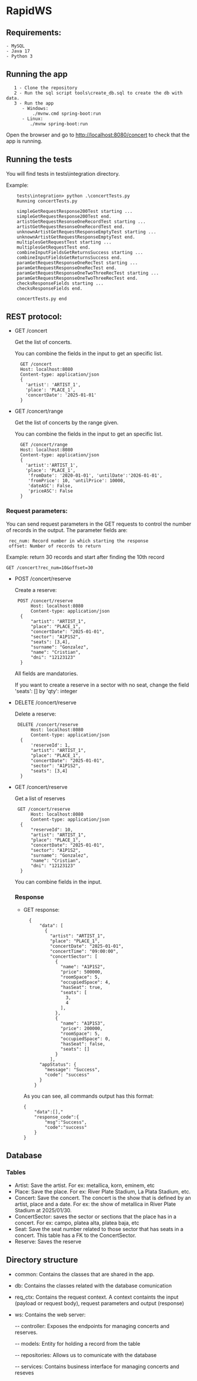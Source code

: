 # RapidWS

## Requirements:
    - MySQL
    - Java 17
    - Python 3

## Running the app
  
       1 - Clone the repository
       2 - Run the sql script tools\create_db.sql to create the db with data.
       3 - Run the app
          - Windows:
              ./mvnw.cmd spring-boot:run
          - Linux:
             ./mvnw spring-boot:run
          
   Open the browser and go to [http://localhost:8080/concert](http://localhost:8080/concert) to check that the app is running.

## Running the tests
   You will find tests in tests\integration directory.
   
   Example:

        tests\integration> python .\concertTests.py
        Running concertTests.py
        
        simpleGetRequestResponse200Test starting ...
        simpleGetRequestResponse200Test end.
        artistGetRequestResonseOneRecordTest starting ...
        artistGetRequestResonseOneRecordTest end.
        unknownArtistGetRequestResponseEmptyTest starting ...
        unknownArtistGetRequestResponseEmptyTest end.
        multiplesGetRequestTest starting ...
        multiplesGetRequestTest end.
        combineInputFieldsGetReturnsSuccess starting ...
        combineInputFieldsGetReturnsSuccess end.
        paramGetRequestResponseOneRecTest starting ...
        paramGetRequestResponseOneRecTest end.
        paramGetRequestResponseOneTwoThreeRecTest starting ...
        paramGetRequestResponseOneTwoThreeRecTest end.
        checksResponseFields starting ...
        checksResponseFields end.
        
        concertTests.py end


## REST protocol:

- GET /concert
  
    Get the list of concerts.

    You can combine the fields in the input to get an specific list.
        
        GET /concert
        Host: localhost:8080
        Content-type: application/json
        { 
          'artist': 'ARTIST_1', 
          'place': 'PLACE_1', 
          'concertDate': '2025-01-01' 
        }

 
- GET /concert/range
  
    Get the list of concerts by the range given.
  
    You can combine the fields in the input to get an specific list.
        
        GET /concert/range
        Host: localhost:8080
        Content-type: application/json
        {
          'artist':'ARTIST_1',
          'place': 'PLACE_1', 
           'fromDate': '2020-01-01', 'untilDate':'2026-01-01', 
           'fromPrice': 10, 'untilPrice': 10000, 
           'dateASC': False, 
           'priceASC': False 
        }

 ### Request parameters:

 You can send request parameters in the GET requests to control the number of records in the output. The parameter fields are:
 
     rec_num: Record number in which starting the response
     offset: Number of records to return

 Example: return 30 records and start after finding the 10th record 
    
    GET /concert?rec_num=10&offset=30
 

- POST /concert/reserve
  
    Create a reserve:
  
       POST /concert/reserve
            Host: localhost:8080
            Content-type: application/json
        {
            "artist": "ARTIST_1",
            "place": "PLACE_1",
            "concertDate": "2025-01-01",
            "sector": "A1P1S2", 
            "seats": [3,4], 
            "surname": "Gonzalez",
            "name": "Cristian",
            "dni": "12123123"
        }

    All fields are mandatories.
  
    If you want to create a reserve in a sector with no seat, change the field 'seats': [] by 'qty': integer 


- DELETE /concert/reserve
  
    Delete a reserve:
  
       DELETE /concert/reserve
            Host: localhost:8080
            Content-type: application/json
        {
            'reserveId': 1,
            "artist": "ARTIST_1",
            "place": "PLACE_1",
            "concertDate": "2025-01-01",
            "sector": "A1P1S2", 
            "seats": [3,4]
        }



- GET /concert/reserve
  
    Get a list of reserves
  
       GET /concert/reserve
            Host: localhost:8080
            Content-type: application/json
        {
            "reserveId": 10,
            "artist": "ARTIST_1",
            "place": "PLACE_1",
            "concertDate": "2025-01-01",
            "sector": "A1P1S2", 
            "surname": "Gonzalez",
            "name": "Cristian",
            "dni": "12123123"
        }

    You can combine fields in the input. 

   ### Response

  - GET response:
  
          {
              "data": [
                {
                  "artist": "ARTIST_1",
                  "place": "PLACE_1",
                  "concertDate": "2025-01-01",
                  "concertTime": "09:00:00",
                  "concertSector": [
                    {
                      "name": "A1P1S2",
                      "price": 500000,
                      "roomSpace": 5,
                      "occupiedSpace": 4,
                      "hasSeat": true,
                      "seats": [
                        3,
                        4
                      ],
                    },
                    {
                      "name": "A1P1S3",
                      "price": 200000,
                      "roomSpace": 5,
                      "occupiedSpace": 0,
                      "hasSeat": false,
                      "seats": []
                    }
                  ],
              "appStatus": {
                "message": "Success",
                "code": "success"
              }
            }

    As you can see, all commands output has this format:

        {
            "data":[],"
            "response_code":{
                "msg":"Success",
                "code":"success"
            }
        }

## Database

### Tables

- Artist: Save the artist. For ex: metallica, korn, eminem, etc
- Place: Save the place. For ex: River Plate Stadium, La Plata Stadium, etc.
- Concert: Save the concert. The concert is the show that is defined by an artist, place and a date. For ex: the show of metallica in River Plate Stadium at 2025/01/30.
- ConcertSector: saves the sector or sections that the place has in a concert. For ex: campo, platea alta, platea baja, etc
- Seat: Save the seat number related to those sector that has seats in a concert. This table has a FK to the ConcertSector. 
- Reserve: Saves the reserve

## Directory structure

- common: Contains the classes that are shared in the app.
- db: Contains the classes related with the database comunication
- req_ctx: Contains the request context. A context containts the input (payload or request body), request parameters and output (response)
- ws: Contains the web server:
  
  -- controller: Exposes the endpoints for managing concerts and reserves.
  
  -- models: Entity for holding a record from the table
  
  -- repositories: Allows us to comunicate with the database
  
  -- services: Contains business interface for managing concerts and reseves

